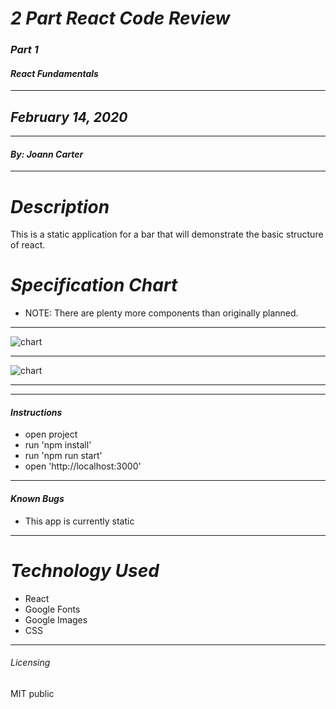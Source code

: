 
# _2 Part React Code Review_
### _Part 1_
#### _React Fundamentals_
****************
## _February 14, 2020_
****************
#### _By: Joann Carter_
***************
# _Description_
This is a static application for a bar that will demonstrate the basic structure of react.

#  _Specification Chart_
* NOTE: There are plenty more components than originally planned.
******************
![chart](./components/images/bar_components.jpg)
******************
![chart](./components/images/bar_whiteboard.jpg)
******************
******************
#### _Instructions_
* open project
* run 'npm install'
* run 'npm run start'
* open 'http://localhost:3000'
***************
#### _Known Bugs_
* This app is currently static
***************
# _Technology Used_
* React
* Google Fonts
* Google Images
* CSS
*******
###### _Licensing_
MIT public
